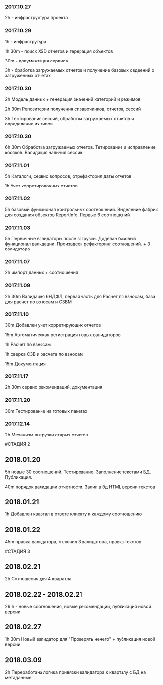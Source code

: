### 2017.10.27
2h - инфраструктура проекта

### 2017.10.29
1h - инфраструтура

1h 30m - поиск XSD отчетов и герерация объектов

30m - документация сервиса

3h - бработка загружаемых отчетов и получение базовых свдеений о загруженных отчетах

### 2017.10.30
2h Модель данных + генерация значений категорий и режимов

2h 30m Репозитории получения справочинков, отчетов, сессий

3h Тестирование сессий, обработка загружаемых отчетов и определение их типов

### 2017.10.30
6h 30m Обработка загружаемых отчетов. Тетирование и исправление косяков. Валидация наличия сессии.

### 2017.11.01
5h Каталоги, сервис вопросов, отрефакторил даты отчетов

1h Учет корретировочных отчетов

### 2017.11.02
5h базовый функционал контрольных соотношений. Выделение фабрик для создания объектов ReportInfo. Первые 6 соотношений

### 2017.11.03
5h Первичные валидаторы после загрузки. Доделан базовый функционал валидации. Произвдеен рефакторинг соотношений. + 3 валидатора

### 2017.11.07
2h импорт данных + соотношения

### 2017.11.09 
2h 30m Валидация 6НДФЛ, первая часть для Расчет по взносам, база для расчет по взносам и СЗВМ

### 2017.11.10
30m Добавлен учет корретирующих отчетов

15m Автоматическая регистрация новых валидаторов

1h Расчет по взносам

1h сверка СЗВ и расчета по взносам

15m Документация

### 2017.11.17
2h 30m сервис рекомендаций, документация

### 2017.11.20
30m Тестирование на готовых пакетах

### 2017.12.14
2h Механизм выгрузки старых отчетов


#СТАДИЯ 2
## 2018.01.20
5h новые 30 соотношений. Тестирование. Заполнение текстами БД. Публикация.

40m порядок валидации отчетности. Залил в бд HTML версии текстов

## 2018.01.21
1h Добавлен квартал в ответе клиенту к каждому соотношению

## 2018.01.22
45m правка валидатора, отлючил 3 валидатора, правка текстов


#СТАДИЯ 3
## 2018.02.21 
2h Сотношения для 4 кваратла

## 2018.02.22 - 2018.02.21 
26 h - новые соотношения, новые рекомендации, публикация новой версии

## 2018.02.27 
1h 30m Новый валидатор для "Проверять нечего" + публикация новой версии

## 2018.03.09
2h Переработана логика привязки валидатора к кварталу с БД на метаданные
